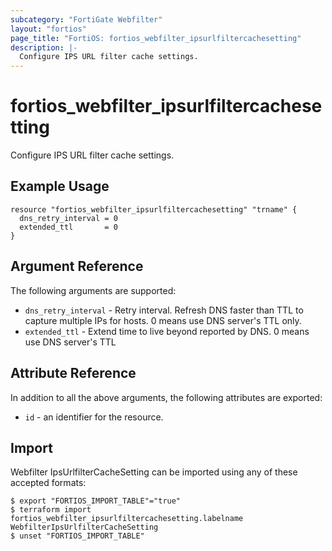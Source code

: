 ```yaml
---
subcategory: "FortiGate Webfilter"
layout: "fortios"
page_title: "FortiOS: fortios_webfilter_ipsurlfiltercachesetting"
description: |-
  Configure IPS URL filter cache settings.
---
```


# fortios_webfilter_ipsurlfiltercachesetting
Configure IPS URL filter cache settings.

## Example Usage

```hcl
resource "fortios_webfilter_ipsurlfiltercachesetting" "trname" {
  dns_retry_interval = 0
  extended_ttl       = 0
}
```

## Argument Reference

The following arguments are supported:

* `dns_retry_interval` - Retry interval. Refresh DNS faster than TTL to capture multiple IPs for hosts. 0 means use DNS server's TTL only.
* `extended_ttl` - Extend time to live beyond reported by DNS. 0 means use DNS server's TTL


## Attribute Reference

In addition to all the above arguments, the following attributes are exported:
* `id` - an identifier for the resource.

## Import

Webfilter IpsUrlfilterCacheSetting can be imported using any of these accepted formats:
```
$ export "FORTIOS_IMPORT_TABLE"="true"
$ terraform import fortios_webfilter_ipsurlfiltercachesetting.labelname WebfilterIpsUrlfilterCacheSetting
$ unset "FORTIOS_IMPORT_TABLE"
```
